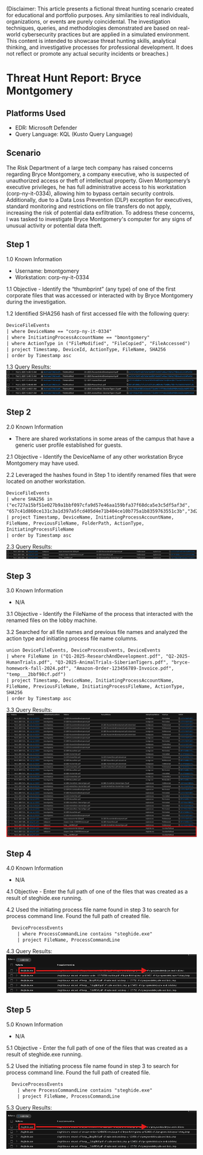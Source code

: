 (Disclaimer: This article presents a fictional threat hunting scenario created for educational and portfolio purposes. Any similarities to real individuals, organizations, or events are purely coincidental. The investigation techniques, queries, and methodologies demonstrated are based on real-world cybersecurity practices but are applied in a simulated environment. This content is intended to showcase threat hunting skills, analytical thinking, and investigative processes for professional development. It does not reflect or promote any actual security incidents or breaches.)

# Threat Hunt Report: Bryce Montgomery
## Platforms Used
- EDR: Microsoft Defender
- Query Language: KQL (Kusto Query Language)
## Scenario
The Risk Department of a large tech company has raised concerns regarding Bryce Montgomery, a company executive, who is suspected of unauthorized access or theft of intellectual property. Given Montgomery’s executive privileges, he has full administrative access to his workstation (corp-ny-it-0334), allowing him to bypass certain security controls. Additionally, due to a Data Loss Prevention (DLP) exception for executives, standard monitoring and restrictions on file transfers do not apply, increasing the risk of potential data exfiltration.
To address these concerns, I was tasked to investigate Bryce Montgomery's computer for any signs of unusual activity or potential data theft.
## Step 1
1.0 Known Information
- Username: bmontgomery
- Workstation: corp-ny-it-0334

1.1 Objective - Identify the “thumbprint” (any type) of one of the first corporate files that was accessed or interacted with by Bryce Montgomery during the investigation.

1.2 Identified SHA256 hash of first accessed file with the following query:
```kql
DeviceFileEvents
| where DeviceName == "corp-ny-it-0334" 
| where InitiatingProcessAccountName == "bmontgomery"
| where ActionType in ("FileModified", "FileCopied", "FileAccessed")
| project Timestamp, DeviceId, ActionType, FileName, SHA256  
| order by Timestamp asc
```
1.3 Query Results:
![image](https://github.com/stevenrim/threathunt1/blob/main/step1screenshot.png?raw=true)

## Step 2
2.0 Known Information
- There are shared workstations in some areas of the campus that have a generic user profile established for guests.

2.1 Objective - Identify the DeviceName of any other workstation Bryce Montgomery may have used.

2.2 Leveraged the hashes found in Step 1 to identify renamed files that were located on another workstation.
```kql
DeviceFileEvents
| where SHA256 in ("ec727a15bf51e027b9a1bbf097cfa9d57e46aa159bfa37f68dca5e3c5df5af3d", "657c41d860ce131c3a1d397a5fcd405d4e71b404ce10b775a1b8359763551c3b","3d21356bcf39032d2bb6e772bdfd131f754bb66d8b8f404e4de0ee4a8f6142c8")
| project Timestamp, DeviceName, InitiatingProcessAccountName, FileName, PreviousFileName, FolderPath, ActionType, InitiatingProcessFileName
| order by Timestamp asc
```

2.3 Query Results:
![image](https://github.com/stevenrim/threathunt1/blob/main/step2screenshot.png?raw=true)

## Step 3
3.0 Known Information
- N/A

3.1 Objective - Identify the FileName of the process that interacted with the renamed files on the lobby machine.

3.2 Searched for all file names and previous file names and analyzed the action type and initiating process file name columns.
```kql
union DeviceFileEvents, DeviceProcessEvents, DeviceEvents
| where FileName in ("Q1-2025-ResearchAndDevelopment.pdf", "Q2-2025-HumanTrials.pdf", "Q3-2025-AnimalTrials-SiberianTigers.pdf", "bryce-homework-fall-2024.pdf", "Amazon-Order-123456789-Invoice.pdf", "temp___2bbf98cf.pdf")
| project Timestamp, DeviceName, InitiatingProcessAccountName, FileName, PreviousFileName, InitiatingProcessFileName, ActionType, SHA256
| order by Timestamp asc
```
3.3 Query Results:
![image](https://github.com/stevenrim/threathunt1/blob/main/step3screenshot.png?raw=true)

## Step 4
4.0 Known Information
- N/A

4.1 Objective - Enter the full path of one of the files that was created as a result of steghide.exe running.

4.2 Used the initiating process file name found in step 3 to search for process command line. Found the full path of created file.
```kql
  DeviceProcessEvents
    | where ProcessCommandLine contains "steghide.exe"
    | project FileName, ProcessCommandLine
```
4.3 Query Results:
![image](https://github.com/stevenrim/threathunt1/blob/main/step4screenshot.png)

## Step 5
5.0 Known Information
- N/A

5.1 Objective - Enter the full path of one of the files that was created as a result of steghide.exe running.

5.2 Used the initiating process file name found in step 3 to search for process command line. Found the full path of created file.
```kql
  DeviceProcessEvents
    | where ProcessCommandLine contains "steghide.exe"
    | project FileName, ProcessCommandLine
```
5.3 Query Results:
![image](https://github.com/stevenrim/threathunt1/blob/main/step4screenshot.png)

